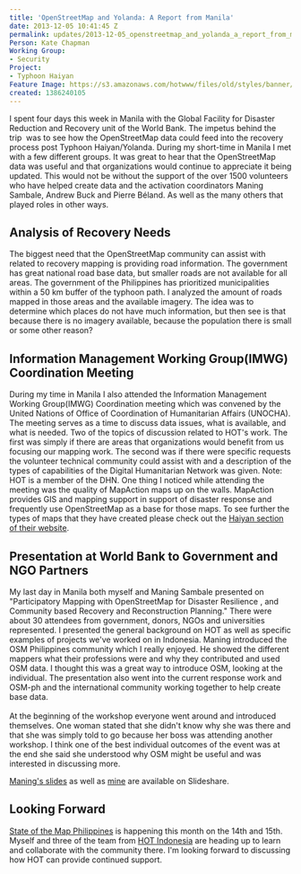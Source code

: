 ```yaml
---
title: 'OpenStreetMap and Yolanda: A Report from Manila'
date: 2013-12-05 10:41:45 Z
permalink: updates/2013-12-05_openstreetmap_and_yolanda_a_report_from_manila
Person: Kate Chapman
Working Group:
- Security
Project:
- Typhoon Haiyan
Feature Image: https://s3.amazonaws.com/hotwww/files/old/styles/banner/public/philipinnes-osm-data.png
created: 1386240105
---
```


<p>I spent four days this week in Manila with the Global Facility for Disaster Reduction and Recovery unit of the World Bank. The impetus behind the trip&nbsp; was to see how the OpenStreetMap data could feed into the recovery process post Typhoon Haiyan/Yolanda. During my short-time in Manila I met with a few different groups. It was great to hear that the OpenStreetMap data was useful and that organizations would continue to appreciate it being updated. This would not be without the support of the over 1500 volunteers who have helped create data and the activation coordinators Maning Sambale, Andrew Buck and Pierre Béland. As well as the many others that played roles in other ways.</p><h2><!--break--><img style="float: right; margin-left: 5px; margin-right: 5px;" src="https://s3.amazonaws.com/hotwww/files/old/philipinnes-osm-data.png" alt="" style="width:293px;height:401px">Analysis of Recovery Needs</h2><p>The biggest need that the OpenStreetMap community can assist with related to recovery mapping is providing road information. The government has great national road base data, but smaller roads are not available for all areas. The government of the Philippines has prioritized municipalities within a 50 km buffer of the typhoon path. I analyzed the amount of roads mapped in those areas and the available imagery. The idea was to determine which places do not have much information, but then see is that because there is no imagery available, because the population there is small or some other reason?</p><h2>Information Management Working Group(IMWG) Coordination Meeting</h2><p>During my time in Manila I also attended the Information Management Working Group(IMWG) Coordination meeting which was convened by the United Nations of Office of Coordination of Humanitarian Affairs (UNOCHA). The meeting serves as a time to discuss data issues, what is available, and what is needed. Two of the topics of discussion related to HOT's work. The first was simply if there are areas that organizations would benefit from us focusing our mapping work. The second was if there were specific requests the volunteer technical community could assist with and a description of the types of capabilities of the Digital Humanitarian Network was given. Note: HOT is a member of the DHN. One thing I noticed while attending the meeting was the quality of MapAction maps up on the walls. MapAction provides GIS and mapping support in support of disaster response and frequently use OpenStreetMap as a base for those maps. To see further the types of maps that they have created please check out the <a href="http://mapaction.org/index.php?option=com_mapcat&amp;view=depldetail&amp;id=224§ion=1">Haiyan section of their website</a>.</p><h2>Presentation at World Bank to Government and NGO Partners</h2><p>My last day in Manila both myself and Maning Sambale presented on "Participatory Mapping with OpenStreetMap for Disaster Resilience , and Community based Recovery and Reconstruction Planning." There were about 30 attendees from government, donors, NGOs and universities represented. I presented the general background on HOT as well as specific examples of projects we've worked on in Indonesia. Maning introduced the OSM Philippines community which I really enjoyed. He showed the different mappers what their professions were and why they contributed and used OSM data. I thought this was a great way to introduce OSM, looking at the individual. The presentation also went into the current response work and OSM-ph and the international community working together to help create base data.<br><br>At the beginning of the workshop everyone went around and introduced themselves. One woman stated that she didn't know why she was there and that she was simply told to go because her boss was attending another workshop. I think one of the best individual outcomes of the event was at the end she said she understood why OSM might be useful and was interested in discussing more.</p><p><a href="http://www.slideshare.net/esambale/osmpilippines-and-the-yolanda-crisis-mapping-response">Maning's slides</a> as well as <a href="http://www.slideshare.net/wonderchook/openstreetmap-for-resilience-response-and-recovery-28922058">mine</a> are available on Slideshare.</p><h2>Looking Forward</h2><p><a href="http://wiki.openstreetmap.org/wiki/Philippines/Events/sotm-ph-2013">State of the Map Philippines</a> is happening this month on the 14th and 15th. Myself and three of the team from&nbsp;<a href="http://en.openstreetmap.or.id/about/trainers/">HOT Indonesia</a> are heading up to learn and collaborate with the community there. I'm looking forward to discussing how HOT can provide continued support.</p>
